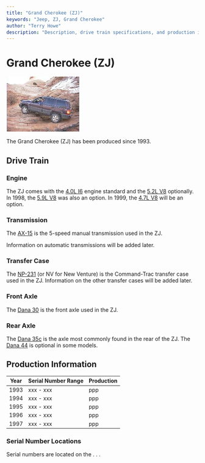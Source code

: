 ```yaml
---
title: "Grand Cherokee (ZJ)"
keywords: "Jeep, ZJ, Grand Cherokee"
author: "Terry Howe"
description: "Description, drive train specifications, and production information for the Jeep Grand Cherokee ZJ"
---
```

# Grand Cherokee (ZJ)

[![Tom Zehrbach's ZJ in Moab](../img/tomzj_.jpg)](../img/tomzj.jpg)

The Grand Cherokee (ZJ) has been produced since 1993.

## Drive Train

### Engine

The ZJ comes with the [4.0L I6](../engine/factory/amc242.md) engine standard and the [5.2L V8](../engine/factory/d318.md) optionally. In 1998, the [5.9L V8](../engine/factory/d360.md) was also an option. In 1999, the [4.7L V8](../engine/factory/d287.md) will be an option.

### Transmission

The [AX-15](../transmission/factory/ax15.md) is the 5-speed manual transmission used in the ZJ.

Information on automatic transmissions will be added later.

### Transfer Case

The [NP-231](../xfer/factory/np231.md) (or NV for New Venture) is the Command-Trac transfer case used in the ZJ. Information on the other transfer cases will be added later.

### Front Axle

The [Dana 30](../axle/factory/04-d30.md) is the front axle used in the ZJ.

### Rear Axle

The [Dana 35c](../axle/factory/03-d35c.md) is the axle most commonly found in the rear of the ZJ. The [Dana 44](../axle/factory/02-d44.md) is optional in some models.

## Production Information

| Year | Serial Number Range | Production |
|------|---------------------|------------|
| 1993 | xxx - xxx           | ppp        |
| 1994 | xxx - xxx           | ppp        |
| 1995 | xxx - xxx           | ppp        |
| 1996 | xxx - xxx           | ppp        |
| 1997 | xxx - xxx           | ppp        |

### Serial Number Locations

Serial numbers are located on the . . .